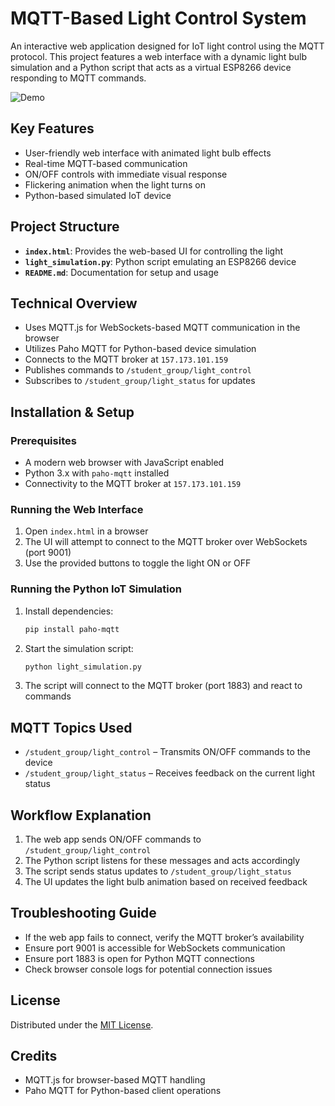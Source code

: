 # MQTT-Based Light Control System

An interactive web application designed for IoT light control using the MQTT protocol. This project features a web interface with a dynamic light bulb simulation and a Python script that acts as a virtual ESP8266 device responding to MQTT commands.

![Demo](https://via.placeholder.com/800x400?text=MQTT+Light+Control+Demo)

## Key Features

- User-friendly web interface with animated light bulb effects
- Real-time MQTT-based communication
- ON/OFF controls with immediate visual response
- Flickering animation when the light turns on
- Python-based simulated IoT device

## Project Structure

- **`index.html`**: Provides the web-based UI for controlling the light
- **`light_simulation.py`**: Python script emulating an ESP8266 device
- **`README.md`**: Documentation for setup and usage

## Technical Overview

- Uses MQTT.js for WebSockets-based MQTT communication in the browser
- Utilizes Paho MQTT for Python-based device simulation
- Connects to the MQTT broker at `157.173.101.159`
- Publishes commands to `/student_group/light_control`
- Subscribes to `/student_group/light_status` for updates

## Installation & Setup

### Prerequisites

- A modern web browser with JavaScript enabled
- Python 3.x with `paho-mqtt` installed
- Connectivity to the MQTT broker at `157.173.101.159`

### Running the Web Interface

1. Open `index.html` in a browser
2. The UI will attempt to connect to the MQTT broker over WebSockets (port 9001)
3. Use the provided buttons to toggle the light ON or OFF

### Running the Python IoT Simulation

1. Install dependencies:
   ```bash
   pip install paho-mqtt
   ```
2. Start the simulation script:
   ```bash
   python light_simulation.py
   ```
3. The script will connect to the MQTT broker (port 1883) and react to commands

## MQTT Topics Used

- `/student_group/light_control` – Transmits ON/OFF commands to the device
- `/student_group/light_status` – Receives feedback on the current light status

## Workflow Explanation

1. The web app sends ON/OFF commands to `/student_group/light_control`
2. The Python script listens for these messages and acts accordingly
3. The script sends status updates to `/student_group/light_status`
4. The UI updates the light bulb animation based on received feedback

## Troubleshooting Guide

- If the web app fails to connect, verify the MQTT broker’s availability
- Ensure port 9001 is accessible for WebSockets communication
- Ensure port 1883 is open for Python MQTT connections
- Check browser console logs for potential connection issues

## License

Distributed under the [MIT License](LICENSE).

## Credits

- MQTT.js for browser-based MQTT handling
- Paho MQTT for Python-based client operations

